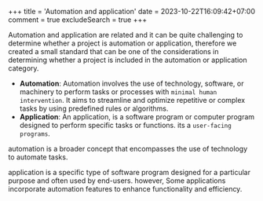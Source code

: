 +++
title = 'Automation and application'
date = 2023-10-22T16:09:42+07:00
comment = true
excludeSearch = true
+++

Automation and application are related and it can be quite challenging to determine whether a project is automation or application, therefore we created a small standard that can be one of the considerations in determining whether a project is included in the automation or application category.

<!--more-->

- **Automation**: Automation involves the use of technology, software, or machinery to perform tasks or processes with `minimal human intervention`. It aims to streamline and optimize repetitive or complex tasks by using predefined rules or algorithms.
- **Application**: An application, is a software program or computer program designed to perform specific tasks or functions. its a `user-facing programs`.

automation is a broader concept that encompasses the use of technology to automate tasks.

application is a specific type of software program designed for a particular purpose and often used by end-users. however, Some applications incorporate automation features to enhance functionality and efficiency.
